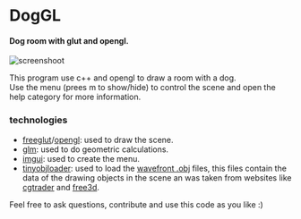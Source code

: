 # DogGL
#### Dog room with glut and opengl.
![screenshoot](screenshot.PNG)

This program use c++ and opengl to draw a room with a dog.<br>
Use the menu (prees m to show/hide) to control the scene and open the help category for more information.

### technologies
- [freeglut](http://freeglut.sourceforge.net/)/[opengl](https://www.opengl.org/): used to draw the scene.
- [glm](https://github.com/g-truc/glm): used to do geometric calculations.
- [imgui](https://github.com/ocornut/imgui): used to create the menu.
- [tinyobjloader](https://github.com/tinyobjloader/tinyobjloader): used to load the [wavefront .obj](http://paulbourke.net/dataformats/obj/) files, 
this files contain the data of the drawing objects in the scene an was taken from websites like [cgtrader](https://www.cgtrader.com/) and [free3d](https://free3d.com/).

Feel free to ask questions, contribute and use this code as you like :)
